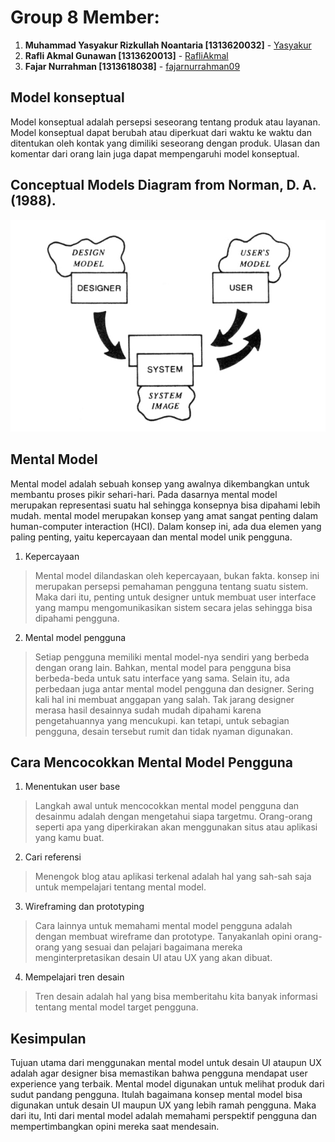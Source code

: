 # Group 8 Member:
1. **Muhammad Yasyakur Rizkullah Noantaria [1313620032]** - [Yasyakur](https://github.com/Yasyakur)
2. **Rafli Akmal Gunawan [1313620013]** - [RafliAkmal](https://github.com/RafliAkmal)
3. **Fajar Nurrahman [1313618038]** - [fajarnurrahman09](https://github.com/fajarnurrahman09)

## Model konseptual

Model konseptual adalah persepsi seseorang tentang produk atau layanan. Model konseptual dapat berubah atau diperkuat dari waktu ke waktu dan ditentukan oleh kontak yang dimiliki seseorang dengan produk. Ulasan dan komentar dari orang lain juga dapat mempengaruhi model konseptual.

## Conceptual Models Diagram from Norman, D. A. (1988).
![Home Page](https://github.com/RafliAkmal/temangame.id/blob/main/Model%20konseptual/norman_models.jpg)

## Mental Model

Mental model adalah sebuah konsep yang awalnya dikembangkan untuk membantu proses pikir sehari-hari. Pada dasarnya mental model merupakan representasi suatu hal sehingga konsepnya bisa dipahami lebih mudah. mental model merupakan konsep yang amat sangat penting dalam human-computer interaction (HCI). Dalam konsep ini, ada dua elemen yang paling penting, yaitu kepercayaan dan mental model unik pengguna.

1. Kepercayaan
> Mental model dilandaskan oleh kepercayaan, bukan fakta. konsep ini merupakan persepsi pemahaman pengguna tentang suatu sistem. Maka dari itu, penting untuk designer untuk membuat user interface yang mampu mengomunikasikan sistem secara jelas sehingga bisa dipahami pengguna.

2. Mental model pengguna
> Setiap pengguna memiliki mental model-nya sendiri yang berbeda dengan orang lain. Bahkan, mental model para pengguna bisa berbeda-beda untuk satu interface yang sama. Selain itu, ada perbedaan juga antar mental model pengguna dan designer. Sering kali hal ini membuat anggapan yang salah. Tak jarang designer merasa hasil desainnya sudah mudah dipahami karena pengetahuannya yang mencukupi. kan tetapi, untuk sebagian pengguna, desain tersebut rumit dan tidak nyaman digunakan.

## Cara Mencocokkan Mental Model Pengguna

1. Menentukan user base
> Langkah awal untuk mencocokkan mental model pengguna dan desainmu adalah dengan mengetahui siapa targetmu. Orang-orang seperti apa yang diperkirakan akan menggunakan situs atau aplikasi yang kamu buat.

2. Cari referensi
> Menengok blog atau aplikasi terkenal adalah hal yang sah-sah saja untuk mempelajari tentang mental model.

3. Wireframing dan prototyping
> Cara lainnya untuk memahami mental model pengguna adalah dengan membuat wireframe dan prototype. Tanyakanlah opini orang-orang yang sesuai dan pelajari bagaimana mereka menginterpretasikan desain UI atau UX yang akan dibuat.

4. Mempelajari tren desain
> Tren desain adalah hal yang bisa memberitahu kita banyak informasi tentang mental model target pengguna.


## Kesimpulan

Tujuan utama dari menggunakan mental model untuk desain UI ataupun UX adalah agar designer bisa memastikan bahwa pengguna mendapat user experience yang terbaik. Mental model digunakan untuk melihat produk dari sudut pandang pengguna. Itulah bagaimana konsep mental model bisa digunakan untuk desain UI maupun UX yang lebih ramah pengguna. Maka dari itu, Inti dari mental model adalah memahami perspektif pengguna dan mempertimbangkan opini mereka saat mendesain.

